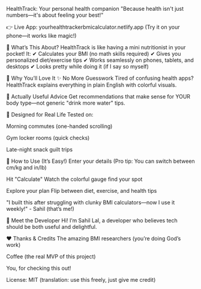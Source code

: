 HealthTrack: Your personal health companion
"Because health isn't just numbers—it's about feeling your best!"

👉 Live App: yourhealthtrackerbmicalculator.netlify.app
(Try it on your phone—it works like magic!)

🧐 What’s This About?
HealthTrack is like having a mini nutritionist in your pocket! It:
✔ Calculates your BMI (no math skills required)
✔ Gives you personalized diet/exercise tips
✔ Works seamlessly on phones, tablets, and desktops
✔ Looks pretty while doing it (if I say so myself)

🎯 Why You’ll Love It
✨ No More Guesswork
Tired of confusing health apps? HealthTrack explains everything in plain English with colorful visuals.

🍎 Actually Useful Advice
Get recommendations that make sense for YOUR body type—not generic "drink more water" tips.

📱 Designed for Real Life
Tested on:

Morning commutes (one-handed scrolling)

Gym locker rooms (quick checks)

Late-night snack guilt trips

🚀 How to Use (It’s Easy!)
Enter your details
(Pro tip: You can switch between cm/kg and in/lb)

Hit "Calculate"
Watch the colorful gauge find your spot

Explore your plan
Flip between diet, exercise, and health tips

"I built this after struggling with clunky BMI calculators—now I use it weekly!" - Sahil (that’s me!)

👋 Meet the Developer
Hi! I’m Sahil Lal, a developer who believes tech should be both useful and delightful.

❤️ Thanks & Credits
The amazing BMI researchers (you’re doing God’s work)

Coffee (the real MVP of this project)

You, for checking this out!

License: MIT (translation: use this freely, just give me credit)
